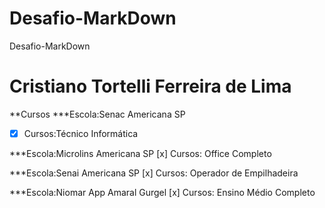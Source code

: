 # Desafio-MarkDown
Desafio-MarkDown

# Cristiano Tortelli Ferreira de Lima


**Cursos
***Escola:Senac Americana SP
- [x] Cursos:Técnico Informática

***Escola:Microlins Americana SP
[x] Cursos: Office Completo

***Escola:Senai Americana SP
[x] Cursos: Operador de Empilhadeira

***Escola:Niomar App Amaral Gurgel
[x] Cursos: Ensino Médio Completo




